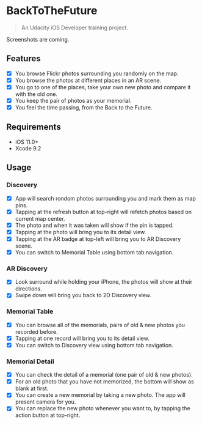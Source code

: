 # BackToTheFuture
> An Udacity iOS Developer training project.

<!---One to two paragraph statement about your product and what it does.--->
Screenshots are coming.
<!---![](header.png)--->

## Features

- [x] You browse Flickr photos surrounding you randomly on the map.
- [x] You browse the photos at different places in an AR scene.
- [x] You go to one of the places, take your own new photo and compare it with the old one.
- [x] You keep the pair of photos as your memorial.
- [x] You feel the time passing, from the Back to the Future.

## Requirements

- iOS 11.0+
- Xcode 9.2

## Usage

### Discovery

- [x] App will search rondom photos surrounding you and mark them as map pins.
- [x] Tapping at the refresh button at top-right will refetch photos based on current map center.
- [x] The photo and when it was taken will show if the pin is tapped.
- [x] Tapping at the photo will bring you to its detail view.
- [x] Tapping at the AR badge at top-left will bring you to AR Discovery scene.
- [x] You can switch to Memorial Table using bottom tab navigation.

### AR Discovery

- [x] Look surround while holding your iPhone, the photos will show at their directions.
- [x] Swipe down will bring you back to 2D Discovery view.

### Memorial Table

- [x] You can browse all of the memorials, pairs of old & new photos you recorded before.
- [x] Tapping at one record will bring you to its detail view.
- [x] You can switch to Discovery view using bottom tab navigation.

### Memorial Detail

- [x] You can check the detail of a memorial (one pair of old & new photos).
- [x] For an old photo that you have not memorized, the bottom will show as blank at first.
- [x] You can create a new memorial by taking a new photo. The app will present camera for you.
- [x] You can replace the new photo whenever you want to, by tapping the action button at top-right.

